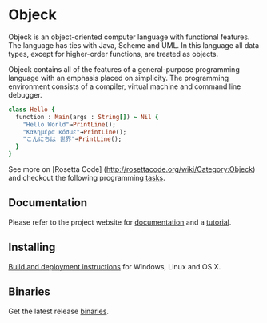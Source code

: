 # Objeck
Objeck is an object-oriented computer language with functional features. The language has ties with Java, Scheme and UML. In this language all data types, except for higher-order functions, are treated as objects.

Objeck contains all of the features of a general-purpose programming language with an emphasis placed on simplicity. The programming environment consists of a compiler, virtual machine and command line debugger.

```ruby
class Hello {
  function : Main(args : String[]) ~ Nil {
    "Hello World"→PrintLine();
    "Καλημέρα κόσμε"→PrintLine();
    "こんにちは 世界"→PrintLine();
  }
}
```

See more on [Rosetta Code] (http://rosettacode.org/wiki/Category:Objeck) and checkout the following programming [tasks](programs/rc).

## Documentation
Please refer to the project website for [documentation](http://www.objeck.org/documentation/) and a [tutorial](http://www.objeck.org/tutorial/).

## Installing
[Build and deployment instructions](http://www.objeck.org/developers/) for Windows, Linux and OS X. 

## Binaries
Get the latest release [binaries](https://sourceforge.net/projects/objeck-lang/).
